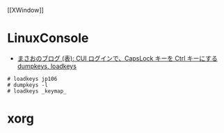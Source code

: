 [[XWindow]]

# LinuxConsole
- [まさおのブログ (表): CUI ログインで、CapsLock キーを Ctrl キーにする dumpkeys, loadkeys](http://masaoo.blogspot.com/2017/12/cui-capslock-ctrl-dumpkeys-loadkeys.html)



```
# loadkeys jp106
# dumpkeys -l
# loadkeys _keymap_
```

# xorg
